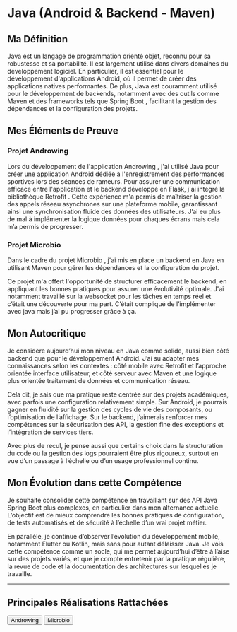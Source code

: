 # Java (Android & Backend - Maven)

## Ma Définition

 Java  est un langage de programmation orienté objet, reconnu pour sa robustesse et sa portabilité. Il est largement utilisé dans divers domaines du développement logiciel. En particulier, il est essentiel pour le développement d'applications Android, où il permet de créer des applications natives performantes. De plus, Java est couramment utilisé pour le développement de backends, notamment avec des outils comme  Maven  et des frameworks tels que  Spring Boot , facilitant la gestion des dépendances et la configuration des projets.

## Mes Éléments de Preuve

### Projet Androwing

Lors du développement de l'application  Androwing , j'ai utilisé Java pour créer une application Android dédiée à l'enregistrement des performances sportives lors des séances de  rameurs.
Pour assurer une communication efficace entre l'application et le backend développé en Flask, j'ai intégré la bibliothèque  Retrofit . Cette expérience m'a permis de maîtriser la gestion des appels réseau asynchrones sur une plateforme mobile, garantissant ainsi une synchronisation fluide des données des utilisateurs. J’ai eu plus de mal à implémenter la logique données pour chaques écrans mais cela m’a permis de progresser.

### Projet Microbio

Dans le cadre du projet  Microbio , j'ai mis en place un backend en Java en utilisant  Maven  pour gérer les dépendances et la configuration du projet.

Ce projet m'a offert l'opportunité de structurer efficacement le backend, en appliquant les bonnes pratiques pour assurer une évolutivité optimale. J'ai notamment travaillé sur la websocket pour les tâches en temps réel et c’était une découverte pour ma part. C’était compliqué de l’implémenter avec java mais j’ai pu progresser grâce à ça.

## Mon Autocritique

Je considère aujourd’hui mon niveau en Java comme solide, aussi bien côté backend que pour le développement Android. J’ai su adapter mes connaissances selon les contextes : côté mobile avec Retrofit et l’approche orientée interface utilisateur, et côté serveur avec Maven et une logique plus orientée traitement de données et communication réseau.

Cela dit, je sais que ma pratique reste centrée sur des projets académiques, avec parfois une configuration relativement simple. Sur Android, je pourrais gagner en fluidité sur la gestion des cycles de vie des composants, ou l’optimisation de l’affichage. Sur le backend, j’aimerais renforcer mes compétences sur la sécurisation des API, la gestion fine des exceptions et l’intégration de services tiers.

Avec plus de recul, je pense aussi que certains choix dans la structuration du code ou la gestion des logs pourraient être plus rigoureux, surtout en vue d’un passage à l’échelle ou d’un usage professionnel continu.

## Mon Évolution dans cette Compétence

Je souhaite consolider cette compétence en travaillant sur des API Java Spring Boot plus complexes, en particulier dans mon alternance actuelle. L’objectif est de mieux comprendre les bonnes pratiques de configuration, de tests automatisés et de sécurité à l’échelle d’un vrai projet métier.

En parallèle, je continue d’observer l’évolution du développement mobile, notamment Flutter ou Kotlin, mais sans pour autant délaisser Java. Je vois cette compétence comme un socle, qui me permet aujourd’hui d’être à l’aise sur des projets variés, et que je compte entretenir par la pratique régulière, la revue de code et la documentation des architectures sur lesquelles je travaille.

---
## Principales Réalisations Rattachées

<script>
  import { Button } from 'flowbite-svelte';
</script>

<Button pill href="/projects/androwing" color="alternative">Androwing</Button>
<Button pill href="/projects/microbio" color="alternative">Microbio</Button>

